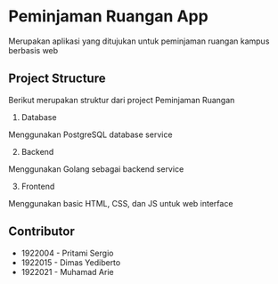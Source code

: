 # Peminjaman Ruangan App

Merupakan aplikasi yang ditujukan untuk peminjaman ruangan kampus berbasis web

## Project Structure

Berikut merupakan struktur dari project Peminjaman Ruangan

1. Database

Menggunakan PostgreSQL database service

2. Backend

Menggunakan Golang sebagai backend service

3. Frontend

Menggunakan basic HTML, CSS, dan JS untuk web interface

## Contributor

- 1922004 - Pritami Sergio
- 1922015 - Dimas Yediberto
- 1922021 - Muhamad Arie